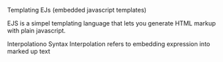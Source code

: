 
Templating
 EJs (embedded javascript templates)

 EJS is a simpel templating language that lets you generate HTML markup with plain javascript. 
 


 Interpolationo Syntax
  Interpolation refers to embedding expression into marked up text
  